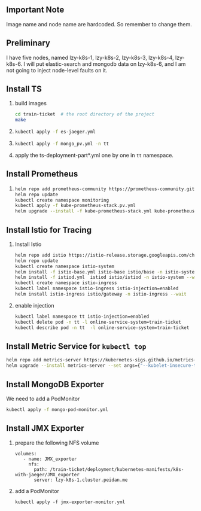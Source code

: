 ## Important Note
Image name and node name are hardcoded. So remember to change them.


## Preliminary
I have five nodes, named lzy-k8s-1, lzy-k8s-2, lzy-k8s-3, lzy-k8s-4, lzy-k8s-6.
I will put elastic-search and mongodb data on lzy-k8s-6, and I am not going to inject node-level faults on it.

## Install TS

1. build images
   ```bash
   cd train-ticket  # the root directory of the project
   make
   ```
   
2. ```bash
   kubectl apply -f es-jaeger.yml
   ```
3. ```bash
   kubectl apply -f mongo_pv.yml -n tt
   ```

4. apply the ts-deployment-part*.yml one by one in `tt` namespace.

## Install Prometheus

1. ``` bash
   helm repo add prometheus-community https://prometheus-community.github.io/helm-charts
   helm repo update
   kubectl create namespace monitoring
   kubectl apply -f kube-prometheus-stack.pv.yml
   helm upgrade --install -f kube-prometheus-stack.yml kube-prometheus-stack prometheus-community/kube-prometheus-stack -n monitoring
   ```

## Install Istio for Tracing

1. Install Istio
   ```bash
   helm repo add istio https://istio-release.storage.googleapis.com/charts
   helm repo update
   kubectl create namespace istio-system
   helm install -f istio-base.yml istio-base istio/base -n istio-system
   helm install -f istiod.yml  istiod istio/istiod -n istio-system --wait
   kubectl create namespace istio-ingress
   kubectl label namespace istio-ingress istio-injection=enabled
   helm install istio-ingress istio/gateway -n istio-ingress --wait
   ```
   
2. enable injection
   ```bash
   kubectl label namespace tt istio-injection=enabled
   kubectl delete pod -n tt -l online-service-system=train-ticket
   kubectl describe pod -n tt  -l online-service-system=train-ticket
   ```
   
## Install Metric Service for `kubectl top`

```bash
helm repo add metrics-server https://kubernetes-sigs.github.io/metrics-server/
helm upgrade --install metrics-server --set args={"--kubelet-insecure-tls=true"} metrics-server/metrics-server
```

## Install MongoDB Exporter
We need to add a PodMonitor
```bash
kubectl apply -f mongo-pod-monitor.yml
```

## Install JMX Exporter

1. prepare the following NFS volume
   ```
   volumes:
      - name: JMX_exporter
        nfs:
          path: /train-ticket/deployment/kubernetes-manifests/k8s-with-jaeger/JMX_exporter
          server: lzy-k8s-1.cluster.peidan.me
   ```

2. add a PodMonitor
   ```
   kubectl apply -f jmx-exporter-monitor.yml
   ```